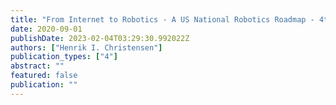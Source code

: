 ```yaml
---
title: "From Internet to Robotics - A US National Robotics Roadmap - 4th edition"
date: 2020-09-01
publishDate: 2023-02-04T03:29:30.992022Z
authors: ["Henrik I. Christensen"]
publication_types: ["4"]
abstract: ""
featured: false
publication: ""
---
```


